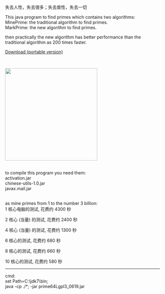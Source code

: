失去人性，失去很多；失去兽性，失去一切<br/>

This java program to find primes which contains two algorithms:<br/>
MinePrime: the traditional algorithm to find primes.<br/>
MarkPrime: the new algorithm to find primes.

then practically the new algorithm has better performance than the traditional algorithm
as 200 times faster.

<a
		href="http://c64.tw/d2.jsp"
		target="_blank" > Download (portable version) </a>

<br/>

<img
		src="http://c64.tw/r20/main/image/prime64UI.png"
		width="300px"
		border="0" /> 
		
<br/>
to compile this program you need them:<br/>
activation.jar<br/>
chinese-utils-1.0.jar<br/>
javax.mail.jar<br/>
<br/>

as mine primes from 1 to the number 3 billion:<br/>
1 核心电脑的测试, 花费约 4300 秒<br/>

2 核心 (当量) 的测试, 花费约 2400 秒<br/>

4 核心 (当量) 的测试, 花费约 1300 秒<br/>

6 核心的测试, 花费约 680 秒<br/>

8 核心的测试, 花费约 660 秒<br/>

10 核心的测试, 花费约 580 秒<br/>

<hr/>

cmd:<br/>
set Path=C:\jdk7\bin;<br/>
java -cp ./*; -jar prime64Lgpl3_0619.jar

